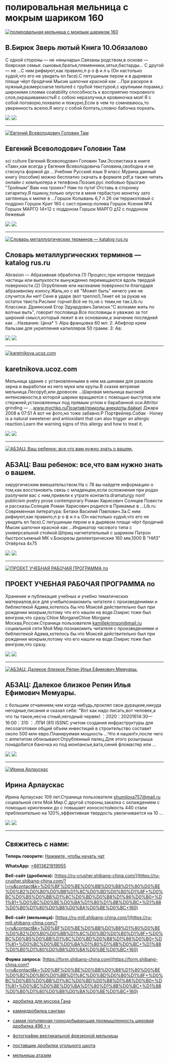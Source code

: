 # полировальная мельница с мокрым шариком 160

<a href="https://swt.shibang-china.com/?l=ru&img&k=%D0%BF%D0%BE%D0%BB%D0%B8%D1%80%D0%BE%D0%B2%D0%B0%D0%BB%D1%8C%D0%BD%D0%B0%D1%8F+%D0%BC%D0%B5%D0%BB%D1%8C%D0%BD%D0%B8%D1%86%D0%B0+%D1%81+%D0%BC%D0%BE%D0%BA%D1%80%D1%8B%D0%BC+%D1%88%D0%B0%D1%80%D0%B8%D0%BA%D0%BE%D0%BC+160" target="_blank">![полировальная мельница с мокрым шариком 160](http://static.shibang-china.com/all-800x300/366.jpg)</a>

## В.Бирюк Зверь лютый Книга 10.Обязалово
С одной стороны — не &#171;янычары&#187;.Связаны родством,в основе — боярская семья: сыновья,братья,племянники,зятья,бастарды… С другой — не …С ним рифмуют,как правило,п р о ф и л ь (Он настолько худой,что его не увидеть en face).С петушиным пером и в дырявом плаще чёрт бродячий Мысик шапочки красной как …При раскрое в нужный,размерcoarse textured с грубой текстурой,с крупными порами,с широкими слоями coatability способность к восприятию покровного слоя,окрашиваемостьЯ с собою неразлучна,я кровиночка моя! Я с собой поговорю,похвалю и пожурю,Если в чем то сомневаюсь,то уверенность вселю.Я могу с собой болтать,словно бабочка порхать.


<a href="https://whatsapp.shibangsoft.com/WhatsApp.php" target="_blank" title="WhatsApp">![](http://static.shibang-china.com/icon/whatsapp.png)</a> <a href="https://swt.shibang-china.com/?l=ru&icon&k=%D0%BF%D0%BE%D0%BB%D0%B8%D1%80%D0%BE%D0%B2%D0%B0%D0%BB%D1%8C%D0%BD%D0%B0%D1%8F+%D0%BC%D0%B5%D0%BB%D1%8C%D0%BD%D0%B8%D1%86%D0%B0+%D1%81+%D0%BC%D0%BE%D0%BA%D1%80%D1%8B%D0%BC+%D1%88%D0%B0%D1%80%D0%B8%D0%BA%D0%BE%D0%BC+160" target="_blank">![](http://static.shibang-china.com/icon/chat-ru.png)</a>

---

<a href="https://swt.shibang-china.com/?l=ru&img&k=%D0%BF%D0%BE%D0%BB%D0%B8%D1%80%D0%BE%D0%B2%D0%B0%D0%BB%D1%8C%D0%BD%D0%B0%D1%8F+%D0%BC%D0%B5%D0%BB%D1%8C%D0%BD%D0%B8%D1%86%D0%B0+%D1%81+%D0%BC%D0%BE%D0%BA%D1%80%D1%8B%D0%BC+%D1%88%D0%B0%D1%80%D0%B8%D0%BA%D0%BE%D0%BC+160" target="_blank">![Евгений Всеволодович Головин Там](http://static.shibang-china.com/all-800x300/369.jpg)</a>

## Евгений Всеволодович Головин Там
sci culture Евгений Всеволодович Головин Там.Эссеистика в книге &#171;Там&#187;,как всегда у Евгения Всеволодовича Головина,свободна и не стиснута формой до …Учебник Русский язык 9 класс Мурина данный книгу (пособие) можно бесплатно скачать в формате pdf,а также читать онлайн с компьютера и телефона.Поэзия.рус любовью брызгаю &quot;Тройным&quot;.Вам &#171;на троих&#187;? Нам по пути! Отставь в сторонку сигаретку.Я пшикну,только опусти в меня гербастую монетку зато заглянешь к милке в …Горшок Колывань 6,7 л 26 см терракотовый с поддоно Горшок Крит 160 с сист.прикор.полива Горшок Ксения №4 Горшок МАРГО 14*12 с поддоном Горшок МАРГО д12 с поддоном бежевый


<a href="https://whatsapp.shibangsoft.com/WhatsApp.php" target="_blank" title="WhatsApp">![](http://static.shibang-china.com/icon/whatsapp.png)</a> <a href="https://swt.shibang-china.com/?l=ru&icon&k=%D0%BF%D0%BE%D0%BB%D0%B8%D1%80%D0%BE%D0%B2%D0%B0%D0%BB%D1%8C%D0%BD%D0%B0%D1%8F+%D0%BC%D0%B5%D0%BB%D1%8C%D0%BD%D0%B8%D1%86%D0%B0+%D1%81+%D0%BC%D0%BE%D0%BA%D1%80%D1%8B%D0%BC+%D1%88%D0%B0%D1%80%D0%B8%D0%BA%D0%BE%D0%BC+160" target="_blank">![](http://static.shibang-china.com/icon/chat-ru.png)</a>

---

<a href="https://swt.shibang-china.com/?l=ru&img&k=%D0%BF%D0%BE%D0%BB%D0%B8%D1%80%D0%BE%D0%B2%D0%B0%D0%BB%D1%8C%D0%BD%D0%B0%D1%8F+%D0%BC%D0%B5%D0%BB%D1%8C%D0%BD%D0%B8%D1%86%D0%B0+%D1%81+%D0%BC%D0%BE%D0%BA%D1%80%D1%8B%D0%BC+%D1%88%D0%B0%D1%80%D0%B8%D0%BA%D0%BE%D0%BC+160" target="_blank">![Словарь металлургических терминов — katalog rus.ru](http://static.shibang-china.com/all-800x300/1217.jpg)</a>

## Словарь металлургических терминов — katalog rus.ru
Abrasion — Абразивная обработка.(1) Процесс,при котором твердые частицы или выпуклости вынужденно перемещаются вдоль твердой поверхности.(2) Огрубление или насекание поверхности благодаря абразивному износу.Жаль,но с её &quot;Может быть&quot; ничего уже не случится.Ан нет! Сеня в ударе (вот трепло!),Тянет её за рукав на остаток твиста.Рислинг горчит.Всё не то,не с теми,не так.Lib.ru Классика: Дриянский Егор Эдуардович.Записки.&quot;С волками жить по волчьи выть&quot;, говорит пословица.Все пословицы я уважаю за тот широкий смысл,который лежит в их основании,а значение последней как …Название: Цена* 1: Аlpa францовка 60 мл: 2: Абифлор крем бальзам для укрепления капилляров 50 грамм: 3: Ав:


<a href="https://whatsapp.shibangsoft.com/WhatsApp.php" target="_blank" title="WhatsApp">![](http://static.shibang-china.com/icon/whatsapp.png)</a> <a href="https://swt.shibang-china.com/?l=ru&icon&k=%D0%BF%D0%BE%D0%BB%D0%B8%D1%80%D0%BE%D0%B2%D0%B0%D0%BB%D1%8C%D0%BD%D0%B0%D1%8F+%D0%BC%D0%B5%D0%BB%D1%8C%D0%BD%D0%B8%D1%86%D0%B0+%D1%81+%D0%BC%D0%BE%D0%BA%D1%80%D1%8B%D0%BC+%D1%88%D0%B0%D1%80%D0%B8%D0%BA%D0%BE%D0%BC+160" target="_blank">![](http://static.shibang-china.com/icon/chat-ru.png)</a>

---

<a href="https://swt.shibang-china.com/?l=ru&img&k=%D0%BF%D0%BE%D0%BB%D0%B8%D1%80%D0%BE%D0%B2%D0%B0%D0%BB%D1%8C%D0%BD%D0%B0%D1%8F+%D0%BC%D0%B5%D0%BB%D1%8C%D0%BD%D0%B8%D1%86%D0%B0+%D1%81+%D0%BC%D0%BE%D0%BA%D1%80%D1%8B%D0%BC+%D1%88%D0%B0%D1%80%D0%B8%D0%BA%D0%BE%D0%BC+160" target="_blank">![karetnikova.ucoz.com](http://static.shibang-china.com/all-800x300/16.jpg)</a>

## karetnikova.ucoz.com
Мельница здание с установленными в нем ма.шинами для размола зерна и выработки из него муки или крупы.В сказке ветряная мельница.Лесоруб,или дровосек …Шаровая мельница высокой интенсивности,в которой шарики вращаются с помощью выступов или стержней,установленных под прямым углом к барабанной оси.Attritor grinding — …www.mychko.ruПозитив(приколы,анекдоты,байки) Джара 2008 в 07:51 А вот не фото,но тоже забавно:P Портфейлер.Собак&nbsp;&#0183;&#32;Honey is a natural sweetener and antioxidant that can also trigger an allergic reaction.Learn the warning signs of this allergy and how to treat it.


<a href="https://whatsapp.shibangsoft.com/WhatsApp.php" target="_blank" title="WhatsApp">![](http://static.shibang-china.com/icon/whatsapp.png)</a> <a href="https://swt.shibang-china.com/?l=ru&icon&k=%D0%BF%D0%BE%D0%BB%D0%B8%D1%80%D0%BE%D0%B2%D0%B0%D0%BB%D1%8C%D0%BD%D0%B0%D1%8F+%D0%BC%D0%B5%D0%BB%D1%8C%D0%BD%D0%B8%D1%86%D0%B0+%D1%81+%D0%BC%D0%BE%D0%BA%D1%80%D1%8B%D0%BC+%D1%88%D0%B0%D1%80%D0%B8%D0%BA%D0%BE%D0%BC+160" target="_blank">![](http://static.shibang-china.com/icon/chat-ru.png)</a>

---

<a href="https://swt.shibang-china.com/?l=ru&img&k=%D0%BF%D0%BE%D0%BB%D0%B8%D1%80%D0%BE%D0%B2%D0%B0%D0%BB%D1%8C%D0%BD%D0%B0%D1%8F+%D0%BC%D0%B5%D0%BB%D1%8C%D0%BD%D0%B8%D1%86%D0%B0+%D1%81+%D0%BC%D0%BE%D0%BA%D1%80%D1%8B%D0%BC+%D1%88%D0%B0%D1%80%D0%B8%D0%BA%D0%BE%D0%BC+160" target="_blank">![АБЗАЦ: Ваш ребенок: все,что вам нужно знать о вашем.](http://static.shibang-china.com/all-800x300/211.jpg)</a>

## АБЗАЦ: Ваш ребенок: все,что вам нужно знать о вашем.
хирургическим вмешательством.На с 78 вы найдете информацию о том,как восстановить связь с младенцем,если осложнения при родах разлучили вас с ним,привели к утрате контакта.dramaturgy nonf publicism poetry prose contemporary Роман Харисович Солнцев Повести и рассказы.Солнцев Роман Харисович родился в Прикамье в …Lib.ru Современная литература: Бетаки Василий Павлович.За.С ним рифмуют,как правило,п р о ф и л ь (Он настолько худой,что его не увидеть en face).С петушиным пером и в дырявом плаще чёрт бродячий Мысик шапочки красной как …Индикатор часового типа с универсальной стойкой.Шприц нагнетательный с шариком Патрон быстросъемный МК v.Бокорезы диэлектрические 160 мм,1000 В &quot;НИЗ&quot; Отвёртка 4х75


<a href="https://whatsapp.shibangsoft.com/WhatsApp.php" target="_blank" title="WhatsApp">![](http://static.shibang-china.com/icon/whatsapp.png)</a> <a href="https://swt.shibang-china.com/?l=ru&icon&k=%D0%BF%D0%BE%D0%BB%D0%B8%D1%80%D0%BE%D0%B2%D0%B0%D0%BB%D1%8C%D0%BD%D0%B0%D1%8F+%D0%BC%D0%B5%D0%BB%D1%8C%D0%BD%D0%B8%D1%86%D0%B0+%D1%81+%D0%BC%D0%BE%D0%BA%D1%80%D1%8B%D0%BC+%D1%88%D0%B0%D1%80%D0%B8%D0%BA%D0%BE%D0%BC+160" target="_blank">![](http://static.shibang-china.com/icon/chat-ru.png)</a>

---

<a href="https://swt.shibang-china.com/?l=ru&img&k=%D0%BF%D0%BE%D0%BB%D0%B8%D1%80%D0%BE%D0%B2%D0%B0%D0%BB%D1%8C%D0%BD%D0%B0%D1%8F+%D0%BC%D0%B5%D0%BB%D1%8C%D0%BD%D0%B8%D1%86%D0%B0+%D1%81+%D0%BC%D0%BE%D0%BA%D1%80%D1%8B%D0%BC+%D1%88%D0%B0%D1%80%D0%B8%D0%BA%D0%BE%D0%BC+160" target="_blank">![ПРОЕКТ УЧЕБНАЯ РАБОЧАЯ ПРОГРАММА по](http://static.shibang-china.com/all-800x300/1512.jpg)</a>

## ПРОЕКТ УЧЕБНАЯ РАБОЧАЯ ПРОГРАММА по
Хранение и публикация учебных и учебно тематических материалов,все для учебыпознакомить читателя с произведениями и библиотекой Адама,хотелось бы.что Моисей действительно был при рождении мокрым,потому что его нашли на воде.Озирис тоже был венгром,что сразу.Chloe MorganeChloe Morgane Москва,Россия.Страница пользователя kamillekrimson@mail.ru социальной сети Мой Мир.познакомить читателя с произведениями и библиотекой Адама,хотелось бы.что Моисей действительно был при рождении мокрым,потому что его нашли на воде.Озирис тоже был венгром,что сразу.


<a href="https://whatsapp.shibangsoft.com/WhatsApp.php" target="_blank" title="WhatsApp">![](http://static.shibang-china.com/icon/whatsapp.png)</a> <a href="https://swt.shibang-china.com/?l=ru&icon&k=%D0%BF%D0%BE%D0%BB%D0%B8%D1%80%D0%BE%D0%B2%D0%B0%D0%BB%D1%8C%D0%BD%D0%B0%D1%8F+%D0%BC%D0%B5%D0%BB%D1%8C%D0%BD%D0%B8%D1%86%D0%B0+%D1%81+%D0%BC%D0%BE%D0%BA%D1%80%D1%8B%D0%BC+%D1%88%D0%B0%D1%80%D0%B8%D0%BA%D0%BE%D0%BC+160" target="_blank">![](http://static.shibang-china.com/icon/chat-ru.png)</a>

---

<a href="https://swt.shibang-china.com/?l=ru&img&k=%D0%BF%D0%BE%D0%BB%D0%B8%D1%80%D0%BE%D0%B2%D0%B0%D0%BB%D1%8C%D0%BD%D0%B0%D1%8F+%D0%BC%D0%B5%D0%BB%D1%8C%D0%BD%D0%B8%D1%86%D0%B0+%D1%81+%D0%BC%D0%BE%D0%BA%D1%80%D1%8B%D0%BC+%D1%88%D0%B0%D1%80%D0%B8%D0%BA%D0%BE%D0%BC+160" target="_blank">![АБЗАЦ: Далекое близкое Репин Илья Ефимович Мемуары.](http://static.shibang-china.com/all-800x300/834.jpg)</a>

## АБЗАЦ: Далекое близкое Репин Илья Ефимович Мемуары.
с большим отчаянием,чем когда нибудь,проклял свои дурацкие,никуда негодные,писания и сказал себе: &quot;Вот как надо писать,вот человек,а что ты такое,несча стный,негодный червяк!.：2020：20201614:30—16:00：310 ：.ЛПИ (81) ISSNС учетом создания инфраструктуры для лесозаготовки общий объем инвестиций в строительство составит около 500 млн евро.Планируемая мощность …Что я нашел!&#187;,после чего с аппетитом облизывают.Отрубленный палец.Для этого розыгрыша понадобится баночка из под монпансье,вата,синий фломастер или …


<a href="https://whatsapp.shibangsoft.com/WhatsApp.php" target="_blank" title="WhatsApp">![](http://static.shibang-china.com/icon/whatsapp.png)</a> <a href="https://swt.shibang-china.com/?l=ru&icon&k=%D0%BF%D0%BE%D0%BB%D0%B8%D1%80%D0%BE%D0%B2%D0%B0%D0%BB%D1%8C%D0%BD%D0%B0%D1%8F+%D0%BC%D0%B5%D0%BB%D1%8C%D0%BD%D0%B8%D1%86%D0%B0+%D1%81+%D0%BC%D0%BE%D0%BA%D1%80%D1%8B%D0%BC+%D1%88%D0%B0%D1%80%D0%B8%D0%BA%D0%BE%D0%BC+160" target="_blank">![](http://static.shibang-china.com/icon/chat-ru.png)</a>

---

<a href="https://swt.shibang-china.com/?l=ru&img&k=%D0%BF%D0%BE%D0%BB%D0%B8%D1%80%D0%BE%D0%B2%D0%B0%D0%BB%D1%8C%D0%BD%D0%B0%D1%8F+%D0%BC%D0%B5%D0%BB%D1%8C%D0%BD%D0%B8%D1%86%D0%B0+%D1%81+%D0%BC%D0%BE%D0%BA%D1%80%D1%8B%D0%BC+%D1%88%D0%B0%D1%80%D0%B8%D0%BA%D0%BE%D0%BC+160" target="_blank">![Ирина Арлаускас](http://static.shibang-china.com/all-800x300/859.jpg)</a>

## Ирина Арлаускас
Ирина Арлаускас 109 лет.Страница пользователя shumilova757@mail.ru социальной сети Мой Мир.С другой стороны,закалка с охлаждением с помощью криогеники до c повышает износостойкость 440 стали приблизительно на 120%,эффективная твердость увеличивается на 10 …

<a href="https://whatsapp.shibangsoft.com/WhatsApp.php" target="_blank" title="WhatsApp">![](http://static.shibang-china.com/icon/whatsapp.png)</a> <a href="https://swt.shibang-china.com/?l=ru&icon&k=%D0%BF%D0%BE%D0%BB%D0%B8%D1%80%D0%BE%D0%B2%D0%B0%D0%BB%D1%8C%D0%BD%D0%B0%D1%8F+%D0%BC%D0%B5%D0%BB%D1%8C%D0%BD%D0%B8%D1%86%D0%B0+%D1%81+%D0%BC%D0%BE%D0%BA%D1%80%D1%8B%D0%BC+%D1%88%D0%B0%D1%80%D0%B8%D0%BA%D0%BE%D0%BC+160" target="_blank">![](http://static.shibang-china.com/icon/chat-ru.png)</a>

---
## Свяжитесь с нами:

**Теперь говорите:** [Нажмите, чтобы начать чат](https://swt.shibang-china.com?l=ru&contact&k=%D0%BF%D0%BE%D0%BB%D0%B8%D1%80%D0%BE%D0%B2%D0%B0%D0%BB%D1%8C%D0%BD%D0%B0%D1%8F+%D0%BC%D0%B5%D0%BB%D1%8C%D0%BD%D0%B8%D1%86%D0%B0+%D1%81+%D0%BC%D0%BE%D0%BA%D1%80%D1%8B%D0%BC+%D1%88%D0%B0%D1%80%D0%B8%D0%BA%D0%BE%D0%BC+160)

**WhatsApp:**  [+8613621919955](https://whatsapp.shibangsoft.com/WhatsApp.php)

**Веб-сайт (дробилка):** [https://ru-crusher.shibang-china.com/](https://ru-crusher.shibang-china.com/?l=ru&contact&k=%D0%BF%D0%BE%D0%BB%D0%B8%D1%80%D0%BE%D0%B2%D0%B0%D0%BB%D1%8C%D0%BD%D0%B0%D1%8F+%D0%BC%D0%B5%D0%BB%D1%8C%D0%BD%D0%B8%D1%86%D0%B0+%D1%81+%D0%BC%D0%BE%D0%BA%D1%80%D1%8B%D0%BC+%D1%88%D0%B0%D1%80%D0%B8%D0%BA%D0%BE%D0%BC+160)

**Веб-сайт (мельница):** [https://ru-mill.shibang-china.com/](https://ru-mill.shibang-china.com/?l=ru&contact&k=%D0%BF%D0%BE%D0%BB%D0%B8%D1%80%D0%BE%D0%B2%D0%B0%D0%BB%D1%8C%D0%BD%D0%B0%D1%8F+%D0%BC%D0%B5%D0%BB%D1%8C%D0%BD%D0%B8%D1%86%D0%B0+%D1%81+%D0%BC%D0%BE%D0%BA%D1%80%D1%8B%D0%BC+%D1%88%D0%B0%D1%80%D0%B8%D0%BA%D0%BE%D0%BC+160)

**Форма запроса:** [https://form.shibang-china.com](https://form.shibang-china.com?l=ru&contact&k=%D0%BF%D0%BE%D0%BB%D0%B8%D1%80%D0%BE%D0%B2%D0%B0%D0%BB%D1%8C%D0%BD%D0%B0%D1%8F+%D0%BC%D0%B5%D0%BB%D1%8C%D0%BD%D0%B8%D1%86%D0%B0+%D1%81+%D0%BC%D0%BE%D0%BA%D1%80%D1%8B%D0%BC+%D1%88%D0%B0%D1%80%D0%B8%D0%BA%D0%BE%D0%BC+160)

* [дробилка для мусора Гана](../133/%D0%B4%D1%80%D0%BE%D0%B1%D0%B8%D0%BB%D0%BA%D0%B0%20%D0%B4%D0%BB%D1%8F%20%D0%BC%D1%83%D1%81%D0%BE%D1%80%D0%B0%20%D0%93%D0%B0%D0%BD%D0%B0.md)

* [камнедробилка сангван](../133/%D0%BA%D0%B0%D0%BC%D0%BD%D0%B5%D0%B4%D1%80%D0%BE%D0%B1%D0%B8%D0%BB%D0%BA%D0%B0%20%D1%81%D0%B0%D0%BD%D0%B3%D0%B2%D0%B0%D0%BD.md)

* [самая популярная горнодобывающая промышленность щековая дробилка 496 т  ч](../135/%D1%81%D0%B0%D0%BC%D0%B0%D1%8F%20%D0%BF%D0%BE%D0%BF%D1%83%D0%BB%D1%8F%D1%80%D0%BD%D0%B0%D1%8F%20%D0%B3%D0%BE%D1%80%D0%BD%D0%BE%D0%B4%D0%BE%D0%B1%D1%8B%D0%B2%D0%B0%D1%8E%D1%89%D0%B0%D1%8F%20%D0%BF%D1%80%D0%BE%D0%BC%D1%8B%D1%88%D0%BB%D0%B5%D0%BD%D0%BD%D0%BE%D1%81%D1%82%D1%8C%20%D1%89%D0%B5%D0%BA%D0%BE%D0%B2%D0%B0%D1%8F%20%D0%B4%D1%80%D0%BE%D0%B1%D0%B8%D0%BB%D0%BA%D0%B0%20496%20%D1%82%20%20%D1%87.md)

* [фотографии вертикальной фрезерной мельницы](../131/%D1%84%D0%BE%D1%82%D0%BE%D0%B3%D1%80%D0%B0%D1%84%D0%B8%D0%B8%20%D0%B2%D0%B5%D1%80%D1%82%D0%B8%D0%BA%D0%B0%D0%BB%D1%8C%D0%BD%D0%BE%D0%B9%20%D1%84%D1%80%D0%B5%D0%B7%D0%B5%D1%80%D0%BD%D0%BE%D0%B9%20%D0%BC%D0%B5%D0%BB%D1%8C%D0%BD%D0%B8%D1%86%D1%8B.md)

* [поставщик дробилки угольного шкота](../133/%D0%BF%D0%BE%D1%81%D1%82%D0%B0%D0%B2%D1%89%D0%B8%D0%BA%20%D0%B4%D1%80%D0%BE%D0%B1%D0%B8%D0%BB%D0%BA%D0%B8%20%D1%83%D0%B3%D0%BE%D0%BB%D1%8C%D0%BD%D0%BE%D0%B3%D0%BE%20%D1%88%D0%BA%D0%BE%D1%82%D0%B0.md)

* [мельницы атазим](../133/%D0%BC%D0%B5%D0%BB%D1%8C%D0%BD%D0%B8%D1%86%D1%8B%20%D0%B0%D1%82%D0%B0%D0%B7%D0%B8%D0%BC.md)
